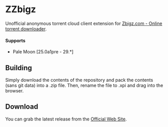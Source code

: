 # ZZbigz
Unofficial anonymous torrent cloud client extension for [Zbigz.com - Online torrent downloader](https://api.zbigz.com/?ref=zhvjmkbx).

#### Supports
 * Pale Moon [25.0a1pre - 29.*]

## Building
Simply download the contents of the repository and pack the contents (sans git data) into a .zip file. Then, rename the file to .xpi and drag into the browser.

## Download
You can grab the latest release from the [Official Web Site](//realityripple.com/Software/Mozilla-Extensions/ZZbigz/).
